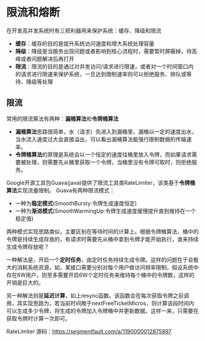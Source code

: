 # 限流和熔断

在开发高并发系统时有三把利器用来保护系统：缓存、降级和限流

- **缓存**：缓存的目的是提升系统访问速度和增大系统处理容量
- **降级**：降级是当服务出现问题或者影响到核心流程时，需要暂时屏蔽掉，待高峰或者问题解决后再打开
- **限流**：限流的目的是通过对并发访问/请求进行限速，或者对一个时间窗口内的请求进行限速来保护系统，一旦达到限制速率则可以拒绝服务、排队或等待、降级等处理


## 限流
常用的限流算法有两种：**漏桶算法**和**令牌桶算法**

- **漏桶算法**思路很简单，水（请求）先进入到漏桶里，漏桶以一定的速度出水，当水流入速度过大会直接溢出，可以看出漏桶算法能强行限制数据的传输速率。
- **令牌桶算法**的原理是系统会以一个恒定的速度往桶里放入令牌，而如果请求需要被处理，则需要先从桶里获取一个令牌，当桶里没有令牌可取时，则拒绝服务。

Google开源工具包Guava(java)提供了限流工具类RateLimiter，该类基于**令牌桶算法**实现流量限制。
Guava有两种限流模式：

- 一种为**稳定模式**(SmoothBursty:令牌生成速度恒定)
- 一种为**渐进模式**(SmoothWarmingUp:令牌生成速度缓慢提升直到维持在一个稳定值)

两种模式实现思路类似，主要区别在等待时间的计算上。根据令牌桶算法，桶中的令牌是持续生成存放的，有请求时需要先从桶中拿到令牌才能开始执行，谁来持续生成令牌存放呢？

一种解法是，开启一个**定时任务**，由定时任务持续生成令牌。这样的问题在于会极大的消耗系统资源，如，某接口需要分别对每个用户做访问频率限制，假设系统中存在6W用户，则至多需要开启6W个定时任务来维持每个桶中的令牌数，这样的开销是巨大的。

另一种解法则是**延迟计算**，如上resync函数。该函数会在每次获取令牌之前调用，其实现思路为，若当前时间晚于nextFreeTicketMicros，则计算该段时间内可以生成多少令牌，将生成的令牌加入令牌桶中并更新数据。这样一来，只需要在获取令牌时计算一次即可。


RateLimiter 源码：https://segmentfault.com/a/1190000012875897




